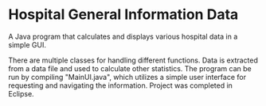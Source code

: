 # Hospital General Information Data
A Java program that calculates and displays various hospital data in a simple GUI.

There are multiple classes for handling different functions. Data is extracted from a data file and used to calculate other statistics. The program can be run by compiling "MainUI.java", which utilizes a simple user interface for requesting and navigating the information. Project was completed in Eclipse.
